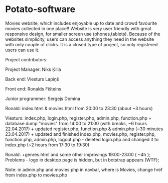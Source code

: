 # Potato-software
Movies website, which includes enjoyable up to date and crowd favourite movies collected in one place!! Website is very user friendly with great responsive design, for smaller screen use (phones,tablets). Because of the websites simplicity, users can access anything they need in the website with only couple of clicks. It is a closed type of project, so only registered users can use it.

Project contributors:

Project Manager: Niks Ķilla

Back end: Viesturs Lapiņš

Front end: Ronalds Fišteins

Junior programmer: Sergejs Domina




Ronald: index.html & movies.html from 20:00 to 23:30 (about ~3 hours)

Viesturs: index.php, login.php, register.php, admin.php, function.php + database dump "movies" from 14:00 to 21:00 (with breaks,  ~6 hours 22.04.2017) + updated register.php, function.php & admin.php (~30 minutes 23.04.2017) + updated and finished index.php, movies.php, register.php, function.php, admin.php, logout.php - deleted login.php and changed it to index.php (~2 hours from 17:30 to 19:30)

Ronald: +genres.html and  some other improvings 19:00-23:00 ( ~4h ); 
Problems - logo in desktop page is hidden, but in botstrap appears (WTF); 

Note: in admin.php and movies.php in navbar, where is Movies, change href from index.php to movies.php
